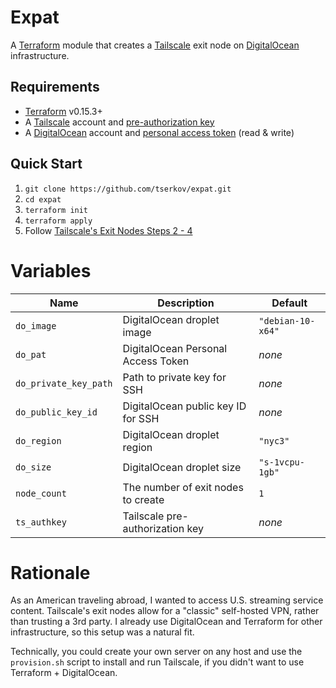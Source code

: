 # Expat
A [Terraform](https://www.terraform.io/) module that creates a [Tailscale](https://tailscale.com/) exit node on [DigitalOcean](https://digitalocean.com/) infrastructure.

## Requirements
- [Terraform](https://www.terraform.io/) v0.15.3+
- A [Tailscale](https://tailscale.com/) account and [pre-authorization key](https://login.tailscale.com/admin/settings/authkeys)
- A [DigitalOcean](https://digitalocean.com/) account and [personal access token](https://cloud.digitalocean.com/account/api/tokens) (read & write)

## Quick Start
1. `git clone https://github.com/tserkov/expat.git`
2. `cd expat`
3. `terraform init`
4. `terraform apply`
5. Follow [Tailscale's Exit Nodes Steps 2 - 4](https://tailscale.com/kb/1103/exit-nodes/#step-2-allow-the-exit-node-from-the-admin-console)

# Variables
| Name | Description | Default |
| --- | --- | --- |
| `do_image` | DigitalOcean droplet image | `"debian-10-x64"` |
| `do_pat` | DigitalOcean Personal Access Token | _none_ |
| `do_private_key_path` | Path to private key for SSH | _none_ |
| `do_public_key_id` | DigitalOcean public key ID for SSH | _none_ |
| `do_region` | DigitalOcean droplet region | `"nyc3"` |
| `do_size` | DigitalOcean droplet size | `"s-1vcpu-1gb"` |
| `node_count` | The number of exit nodes to create | `1` |
| `ts_authkey` | Tailscale pre-authorization key | _none_ |

# Rationale
As an American traveling abroad, I wanted to access U.S. streaming service content. Tailscale's exit nodes allow for a "classic" self-hosted VPN, rather than trusting a 3rd party. I already use DigitalOcean and Terraform for other infrastructure, so this setup was a natural fit.

Technically, you could create your own server on any host and use the `provision.sh` script to install and run Tailscale, if you didn't want to use Terraform + DigitalOcean.
